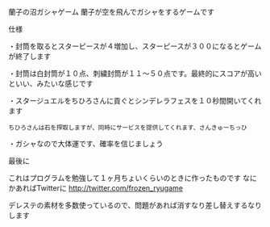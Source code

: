 蘭子の沼ガシャゲーム
 蘭子が空を飛んでガシャをするゲームです

  仕様 

  ・封筒を取るとスターピースが４増加し、スターピースが３００になるとゲームが終了します
  
  ・封筒は白封筒が１０点、刺繍封筒が１１〜５０点です。最終的にスコアが高いといい、みたいな感じです
  
  ・スタージュエルをちひろさんに貢ぐとシンデレラフェスを１０秒間開いてくれます
  
    ちひろさんは石を搾取しますが、同時にサービスを提供してくれます、さんきゅーちっひ
  
  ・ガシャなので大体運です、確率を信じましょう
  
 
 最後に

  これはプログラムを勉強して１ヶ月ちょいくらいのときに作ったものです
  なにかあればTwitterに http://twitter.com/frozen_ryugame
  
  デレステの素材を多数使っているので、問題があれば消すなり差し替えするなりします

